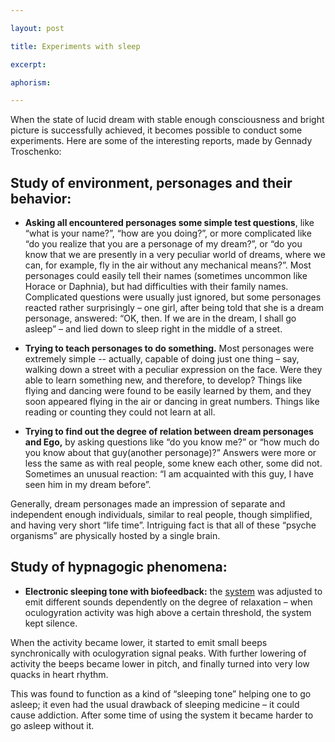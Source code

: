 ```yaml
---

layout: post

title: Experiments with sleep

excerpt:

aphorism:

---
```


When the state of lucid dream with stable enough consciousness and bright picture is successfully achieved, it becomes possible to conduct some experiments. Here are some of the interesting reports, made by Gennady Troschenko:

## Study of environment, personages and their behavior:

+ **Asking all encountered personages some simple test questions**, like “what is your name?”, “how are you doing?”, or more complicated like “do you realize that you are a personage of my dream?”, or “do you know that we are presently in a very peculiar world of dreams, where we can, for example, fly in the air without any mechanical means?”. Most personages could easily tell their names (sometimes uncommon like Horace or Daphnia), but had difficulties with their family names. Complicated questions were usually just ignored, but some personages reacted rather surprisingly – one girl, after being told that she is a dream personage, answered: “OK, then. If we are in the dream, I shall go asleep” – and lied down to sleep right in the middle of a street.

+ **Trying to teach personages to do something.** Most personages were extremely simple -- actually, capable of doing just one thing – say, walking down a street with a peculiar expression on the face. Were they able to learn something new, and therefore, to develop? Things like flying and dancing were found to be easily learned by them, and they soon appeared flying in the air or dancing in great numbers. Things like reading or counting they could not learn at all.

+ **Trying to find out the degree of relation between dream personages and Ego,** by asking questions like “do you know me?” or “how much do you know about that guy(another personage)?” Answers were more or less the same as with real people, some knew each other, some did not. Sometimes an unusual reaction: “I am acquainted with this guy, I have seen him in my dream before”.

Generally, dream personages made an impression of separate and independent enough individuals, similar to real people, though simplified, and having very short “life time”. Intriguing fact is that all of these “psyche organisms” are physically hosted by a single brain.

## Study of hypnagogic phenomena:

+ **Electronic sleeping tone with biofeedback:** the [system](equipment.html) was adjusted to emit different sounds dependently on the degree of relaxation – when oculogyration activity was high above a certain threshold, the system kept silence. 

When the activity became lower, it started to emit small beeps synchronically with oculogyration signal peaks. With further lowering of activity the beeps became lower in pitch, and finally turned into very low quacks in heart rhythm. 

This was found to function as a kind of “sleeping tone” helping one to go asleep; it even had the usual drawback of sleeping medicine – it could cause addiction. After some time of using the system it became harder to go asleep without it.



